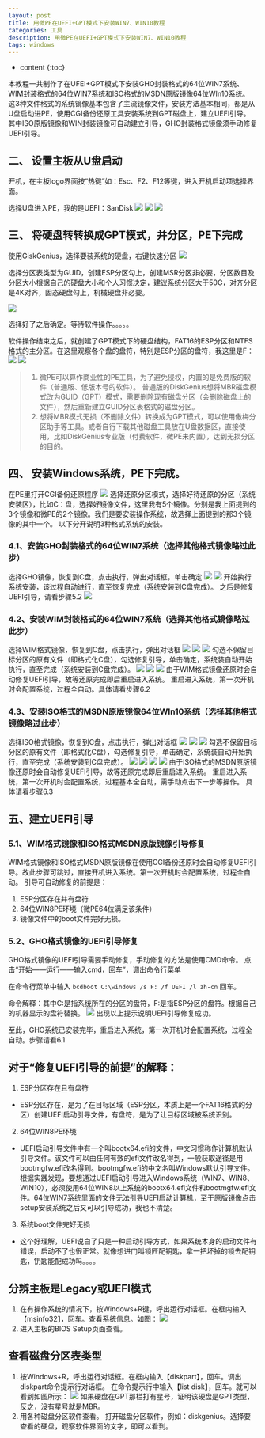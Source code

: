```yaml
---
layout: post
title: 用微PE在UEFI+GPT模式下安装WIN7、WIN10教程
categories: 工具
description: 用微PE在UEFI+GPT模式下安装WIN7、WIN10教程
tags: windows
---
```

* content
{:toc}
<div class="postImg" style="background-image:url(http://ovl1kjv88.bkt.clouddn.com/media/toge_excel1066.png)"></div>
本教程一共制作了在UFEI+GPT模式下安装GHO封装格式的64位WIN7系统、WIM封装格式的64位WIN7系统和ISO格式的MSDN原版镜像64位WIn10系统。
这3种文件格式的系统镜像基本包含了主流镜像文件，安装方法基本相同，都是从U盘启动进PE，使用CGI备份还原工具安装系统到GPT磁盘上，建立UEFI引导。
其中ISO原版镜像和WIN封装镜像可自动建立引导，GHO封装格式镜像须手动修复UEFI引导。



## 二、 设置主板从U盘启动
开机，在主板logo界面按“热键”如：Esc、F2、F12等键，进入开机启动项选择界面。

选择U盘进入PE，我的是UEFI：SanDisk
![](http://ovl1kjv88.bkt.clouddn.com/media/5319583c269759ee4dc10c76b5fb43166f22dfda.jpg)
![](http://ovl1kjv88.bkt.clouddn.com/media/d161b0004a90f603317df0fa3e12b31bb251eda6.jpg)
![](http://ovl1kjv88.bkt.clouddn.com/media/d1f06a2662d0f703f8bafa610ffa513d2797c563.jpg.png)

## 三、 将硬盘转转换成GPT模式，并分区，PE下完成
使用GiskGenius，选择要装系统的硬盘，右键快速分区
![](http://ovl1kjv88.bkt.clouddn.com/media/f74c27dca3cc7cd9390a5a643e01213fb90e9148.jpg.png)

选择分区表类型为GUID，创建ESP分区勾上，创建MSR分区非必要，分区数目及分区大小根据自己的硬盘大小和个人习惯决定，建议系统分区大于50G，对齐分区是4K对齐，固态硬盘勾上，机械硬盘非必要。

![](http://ovl1kjv88.bkt.clouddn.com/media/286ea0763912b31bf5f6a2948118367ad8b4e1dd.jpg.png)

选择好了之后确定。等待软件操作。。。。。

软件操作结束之后，就创建了GPT模式下的硬盘结构，FAT16的ESP分区和NTFS格式的主分区。在这里观察各个盘的盘符，特别是ESP分区的盘符，我这里是F：
![](http://ovl1kjv88.bkt.clouddn.com/media/c6f5f4fbaf51f3de792ed6d993eef01f382979d7.jpg.png)
![](http://ovl1kjv88.bkt.clouddn.com/media/29ed05f2d7ca7bcb74e2a892b9096b63f424a8d2.jpg.png)

> 1. 微PE可以算作商业性的PE工具，为了避免侵权，内置的是免费版的软件（普通版、低版本号的软件）。 普通版的DiskGenius想将MBR磁盘模式改为GUID（GPT）模式，需要删除现有磁盘分区（会删除磁盘上的文件），然后重新建立GUID分区表格式的磁盘分区。
> 2. 想将MBR模式无损（不删除文件）转换成为GPT模式，可以使用傲梅分区助手等工具。或者自行下载其他磁盘工具放在U盘数据区，直接使用，比如DiskGenius专业版（付费软件，微PE未内置），达到无损分区的目的。

## 四、 安装Windows系统，PE下完成。
在PE里打开CGI备份还原程序
![](http://ovl1kjv88.bkt.clouddn.com/media/ebb2f1188618367a92eb116029738bd4b21ce515.jpg.png)
选择还原分区模式，选择好待还原的分区（系统安装区），比如C：盘，选择好镜像文件，这里我有5个镜像。分别是我上面提到的3个镜像和微PE的2个镜像。我们是要安装操作系统，故选择上面提到的那3个镜像的其中一个。
以下分开说明3种格式系统的安装。

### 4.1、安装GHO封装格式的64位WIN7系统（选择其他格式镜像略过此步）
选择GHO镜像，恢复到C盘，点击执行，弹出对话框，单击确定
![](http://ovl1kjv88.bkt.clouddn.com/media/286ea0763912b31bf4bba3948118367ad8b4e198.jpg.png)
![](http://ovl1kjv88.bkt.clouddn.com/media/1421dc638535e5dd24dacb6271c6a7efcc1b62f9.jpg.png)
开始执行系统安装，该过程自动进行，直至恢复完成（系统安装到C盘完成）。
之后是修复UEFI引导，请看步骤5.2
![](http://ovl1kjv88.bkt.clouddn.com/media/f82f75d88d1001e98c0f7db2bf0e7bec55e79744.jpg.png)

### 4.2、安装WIM封装格式的64位WIN7系统（选择其他格式镜像略过此步）
选择WIM格式镜像，恢复到C盘，点击执行，弹出对话框
![](http://ovl1kjv88.bkt.clouddn.com/media/2b2c32c69f3df8dc2d42e62cca11728b46102870.jpg.png)
![](http://ovl1kjv88.bkt.clouddn.com/media/4bdb5a42fbf2b2110d7fecf3cd8065380dd78e1a.jpg.png)
![](http://ovl1kjv88.bkt.clouddn.com/media/014cad0e4bfbfbed86255fc27ff0f736aec31f76.jpg.png)
勾选不保留目标分区的原有文件（即格式化C盘），勾选修复引导，单击确定，系统装自动开始执行，直至完成（系统安装到C盘完成）。
![](http://ovl1kjv88.bkt.clouddn.com/media/1421dc638535e5dd25fecc6271c6a7efcc1b62a5.jpg.png)
![](http://ovl1kjv88.bkt.clouddn.com/media/551712d4ad6eddc441cadc463edbb6fd53663345.jpg.png)
![](http://ovl1kjv88.bkt.clouddn.com/media/c9bbd808b3de9c82308090326b81800a1bd8438e.jpg.png)
由于WIM格式镜像还原时会自动修复UEFI引导，故等还原完成即后重启进入系统。
重启进入系统，第一次开机时会配置系统，过程全自动。具体请看步骤6.2

### 4.3、安装ISO格式的MSDN原版镜像64位WIn10系统（选择其他格式镜像略过此步）
选择ISO格式镜像，恢复到C盘，点击执行，弹出对话框
![](http://ovl1kjv88.bkt.clouddn.com/media/8fe43cfbe6cd7b89824e513e082442a7d8330e54.jpg.png)
![](http://ovl1kjv88.bkt.clouddn.com/media/e7d2556134a85edf58bb959e4e540923dc5475b8.jpg.png)
![](http://ovl1kjv88.bkt.clouddn.com/media/e5ea6262f6246b608c3fd9c9ecf81a4c500fa2ba.jpg.png)
勾选不保留目标分区的原有文件（即格式化C盘），勾选修复引导，单击确定，系统装自动开始执行，直至完成（系统安装到C盘完成）。
![](http://ovl1kjv88.bkt.clouddn.com/media/acd5a6c279310a558178b549b04543a983261016.jpg.png)
![](http://ovl1kjv88.bkt.clouddn.com/media/201703d062d9f2d309ba4f52aeec8a136127cccc.jpg.png)
![](http://ovl1kjv88.bkt.clouddn.com/media/90f040550923dd548cd6ccd5d609b3de9e8248ce.jpg.png)
![](http://ovl1kjv88.bkt.clouddn.com/media/3080ff256b600c33063cb5751d4c510fd8f9a12e.jpg.png)
由于ISO格式的MSDN原版镜像还原时会自动修复UEFI引导，故等还原完成即后重启进入系统。
重启进入系统，第一次开机时会配置系统，过程基本全自动，需手动点击下一步等操作。
具体请看步骤6.3

## 五、建立UEFI引导
### 5.1、WIM格式镜像和ISO格式MSDN原版镜像引导修复
WIM格式镜像和ISO格式MSDN原版镜像在使用CGI备份还原时会自动修复UEFI引导。故此步骤可跳过，直接开机进入系统。第一次开机时会配置系统，过程全自动。
引导可自动修复的前提是：
1. ESP分区存在并有盘符
2. 64位WIN8PE环境（微PE64位满足该条件）
3. 镜像文件中的boot文件完好无损。

### 5.2、GHO格式镜像的UEFI引导修复
GHO格式镜像的UEFI引导需要手动修复，手动修复的方法是使用CMD命令。
点击“开始——运行——输入cmd，回车”，调出命令行菜单

在命令行菜单中输入 `bcdboot C:\windows /s F: /f UEFI /l zh-cn` 回车。

命令解释：其中C:是指系统所在的分区的盘符，F:是指ESP分区的盘符。根据自己的机器显示的盘符替换。
![](http://ovl1kjv88.bkt.clouddn.com/media/58ac71f1f736afc356d155d8b419ebc4b5451295.jpg.png)
出现以上提示说明UEFI引导修复成功。

至此，GHO系统已安装完毕，重启进入系统，第一次开机时会配置系统，过程全自动。步骤请看6.1

## 对于“修复UEFI引导的前提”的解释：
1. ESP分区存在且有盘符
* ESP分区存在，是为了在目标区域（ESP分区，本质上是一个FAT16格式的分区）创建UEFI启动引导文件，有盘符，是为了让目标区域被系统识别。
2. 64位WIN8PE环境
* UEFI启动引导文件中有一个叫bootx64.efi的文件，中文习惯称作计算机默认引导文件。该文件可以由任何有效的efi文件改名得到，一般获取途径是用bootmgfw.efi改名得到。bootmgfw.efi的中文名叫Windows默认引导文件。
根据实践发现，要想通过UEFI启动引导进入Windows系统（WIN7、WIN8、WIN10），必须使用64位WIN8以上系统的bootx64.efi文件和bootmgfw.efi文件。64位WIN7系统里面的文件无法引导UEFI启动计算机，至于原版镜像点击setup安装系统之后又可以引导成功，我也不清楚。
3. 系统boot文件完好无损
* 这个好理解，UEFI说白了只是一种启动引导方式，如果系统本身的启动文件有错误，启动不了也很正常。就像想进门叫锁匠配钥匙，拿一把坏掉的锁去配钥匙，钥匙能配成功吗。。。。

## 分辨主板是Legacy或UEFI模式

1. 在有操作系统的情况下，按Windows+R键，呼出运行对话框。在框内输入【msinfo32】，回车。查看系统信息。如图：
![](http://ovl1kjv88.bkt.clouddn.com/media/e9184a176d224f4a5790105500f790529922d14b.jpg.png)
2. 进入主板的BIOS Setup页面查看。

## 查看磁盘分区表类型

1. 按Windows+R，呼出运行对话框。在框内输入【diskpart】，回车。调出diskpart命令提示行对话框。
在命令提示行中输入【list disk】，回车。就可以看到如图所示：
![](http://ovl1kjv88.bkt.clouddn.com/media/adc762610c3387446e3f433a580fd9f9d52aa0e6.jpg-2.png)
如果硬盘在GPT那栏打有星号，证明该硬盘是GPT类型，反之，没有星号就是MBR。
2. 用各种磁盘分区软件查看。
打开磁盘分区软件，例如：diskgenius。选择要查看的硬盘，观察软件界面的文字，即可以看到。
